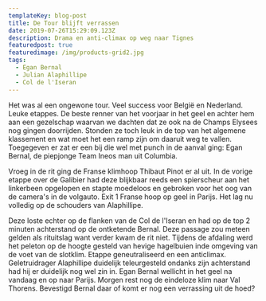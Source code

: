 ```yaml
---
templateKey: blog-post
title: De Tour blijft verrassen
date: 2019-07-26T15:29:09.123Z
description: Drama en anti-climax op weg naar Tignes
featuredpost: true
featuredimage: /img/products-grid2.jpg
tags:
  - Egan Bernal
  - Julian Alaphillipe
  - Col de l'Iseran
---
```

Het was al een ongewone tour. Veel success voor België en Nederland. Leuke etappes. De beste renner van het voorjaar in het geel en achter hem aan een gezelschap waarvan we dachten dat ze ook na de Champs Elysees nog gingen doorrijden. Stonden ze toch leuk in de top van het algemene klassement en wat moet het een ramp zijn om daaruit weg te vallen. Toegegeven er zat er een bij die wel met punch in de aanval ging: Egan Bernal, de piepjonge Team Ineos man uit Columbia.

Vroeg in de rit ging de Franse klimhoop Thibaut Pinot er al uit. In de vorige etappe over de Galibier had deze blijkbaar reeds een spierscheur aan het linkerbeen opgelopen en stapte moedeloos en gebroken voor het oog van de camera's in de volgauto. Exit 1 Franse hoop op geel in Parijs. Het lag nu volledig op de schouders van Alaphillipe.

Deze loste echter op de flanken van de Col de l'Iseran en had op de top 2 minuten achterstand op de ontketende Bernal. Deze passage zou meteen gelden als rituitslag want verder kwam de rit niet. Tijdens de afdaling werd het peleton op de hoogte gesteld van hevige hagelbuien inde omgeving van de voet  van de slotklim. Etappe geneutraliseerd en een anticlimax. Geletruidrager Alaphillipe duidelijk teleurgesteld ondanks zijn achterstand had hij er duidelijk nog wel zin in. Egan Bernal wellicht in het geel na vandaag en op naar Parijs. Morgen rest nog de eindeloze klim naar Val Thorens. Bevestigd Bernal daar of komt er nog een verrassing uit de hoed?
